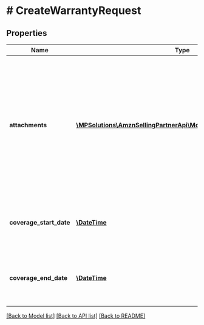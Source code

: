 # # CreateWarrantyRequest

## Properties

Name | Type | Description | Notes
------------ | ------------- | ------------- | -------------
**attachments** | [**\MPSolutions\AmznSellingPartnerApi\Models\Messaging\Attachment[]**](Attachment.md) | Attachments to include in the message to the buyer. If any text is included in the attachment, the text must be written in the buyer&#39;s language of preference, which can be retrieved from the GetAttributes operation. | [optional]
**coverage_start_date** | [**\DateTime**](\DateTime.md) | The start date of the warranty coverage to include in the message to the buyer. | [optional]
**coverage_end_date** | [**\DateTime**](\DateTime.md) | The end date of the warranty coverage to include in the message to the buyer. | [optional]

[[Back to Model list]](../../README.md#models) [[Back to API list]](../../README.md#endpoints) [[Back to README]](../../README.md)

